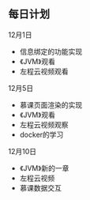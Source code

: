 ## 每日计划

12月1日

* 信息绑定的功能实现
* 《JVM》观看
* 左程云视频观看

12月5日

* 慕课页面渲染的实现
* 《JVM》观看
* 左程云视频观察
* docker的学习

12月10日

* 《JVM》新的一章
* 左程云视频
* 慕课数据交互